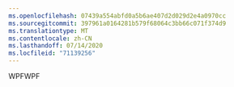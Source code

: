 ```yaml
---
ms.openlocfilehash: 07439a554abfd0a5b6ae407d2d029d2e4a0970cc
ms.sourcegitcommit: 397961a0164281b579f68064c3bb66c071f374d9
ms.translationtype: MT
ms.contentlocale: zh-CN
ms.lasthandoff: 07/14/2020
ms.locfileid: "71139256"
---
```

<span data-ttu-id="1fe59-101">WPF</span><span class="sxs-lookup"><span data-stu-id="1fe59-101">WPF</span></span>